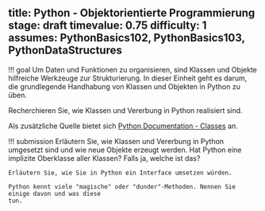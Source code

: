 title: Python - Objektorientierte Programmierung
stage: draft
timevalue: 0.75
difficulty: 1
assumes: PythonBasics102, PythonBasics103, PythonDataStructures
---
!!! goal
    Um Daten und Funktionen zu organisieren, sind Klassen und Objekte hilfreiche Werkzeuge zur 
    Strukturierung. In dieser Einheit geht es darum, die grundlegende Handhabung von 
    Klassen und Objekten in Python zu üben.

Recherchieren Sie, wie Klassen und Vererbung in Python realisiert sind.

Als zusätzliche Quelle bietet sich [Python Documentation - Classes](https://docs.python.org/3.8/tutorial/classes.html) an.

!!! submission
    Erläutern Sie, wie Klassen und Vererbung in Python umgesetzt sind und wie neue Objekte
    erzeugt werden. Hat Python eine implizite Oberklasse aller Klassen? Falls ja, welche ist
    das?

    Erläutern Sie, wie Sie in Python ein Interface umsetzen würden.

    Python kennt viele "magische" oder "dunder"-Methoden. Nennen Sie einige davon und was diese
    tun.
